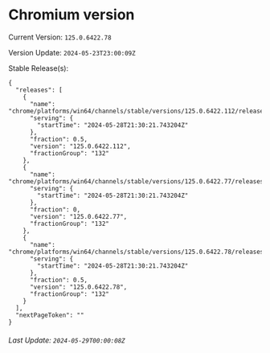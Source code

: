 # Chromium version

Current Version: `125.0.6422.78`

Version Update: `2024-05-23T23:00:09Z`

Stable Release(s):
```
{
  "releases": [
    {
      "name": "chrome/platforms/win64/channels/stable/versions/125.0.6422.112/releases/1716931821",
      "serving": {
        "startTime": "2024-05-28T21:30:21.743204Z"
      },
      "fraction": 0.5,
      "version": "125.0.6422.112",
      "fractionGroup": "132"
    },
    {
      "name": "chrome/platforms/win64/channels/stable/versions/125.0.6422.77/releases/1716931821",
      "serving": {
        "startTime": "2024-05-28T21:30:21.743204Z"
      },
      "fraction": 0,
      "version": "125.0.6422.77",
      "fractionGroup": "132"
    },
    {
      "name": "chrome/platforms/win64/channels/stable/versions/125.0.6422.78/releases/1716931821",
      "serving": {
        "startTime": "2024-05-28T21:30:21.743204Z"
      },
      "fraction": 0.5,
      "version": "125.0.6422.78",
      "fractionGroup": "132"
    }
  ],
  "nextPageToken": ""
}
```

###### Last Update: `2024-05-29T00:00:08Z`
        